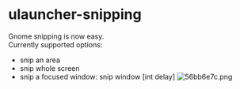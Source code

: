 # ulauncher-snipping
Gnome snipping is now easy.  
Currently supported options:
- snip an area
- snip whole screen
- snip a focused window: snip window [int delay]
![56bb6e7c.png](attachments/56bb6e7c.png)